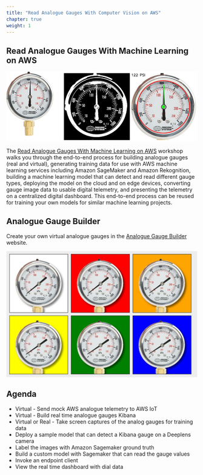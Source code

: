 ```yaml
---
title: "Read Analogue Gauges With Computer Vision on AWS"
chapter: true
weight: 1
---
```


## Read Analogue Gauges With Machine Learning on AWS

![Analogue gauge reading flow](images/three-gauges.png)

The [Read Analogue Gauges With Machine Learning on AWS](https://aws-computer-vision.jacobcantwell.com/) workshop walks you through the end-to-end process for building analogue gauges (real and virtual), generating training data for use with AWS machine learning services including Amazon SageMaker and Amazon Rekognition, building a machine learning model that can detect and read different gauge types, deploying the model on the cloud and on edge devices, converting gauge image data to usable digital telemetry, and presenting the telemetry on a centralized digital dashboard. This end-to-end process can be reused for training your own models for similar machine learning projects.

## Analogue Gauge Builder

Create your own virtual analogue gauges in the [Analogue Gauge Builder](gauge/?g=bp100,bp200,bp50,bp75,bp60,bp100) website.

[![Analogue Gauge Builder](images/analogue-gauge-builder.jpg)](gauge/?g=bp100,bp200,bp50,bp75,bp60,bp100)

## Agenda

* Virtual - Send mock AWS analogue telemetry to AWS IoT
* Virtual - Build real time analogue gauges Kibana
* Virtual or Real - Take screen captures of the analog gauges for training data
* Deploy a sample model that can detect a Kibana gauge on a Deeplens camera
* Label the images with Amazon Sagemaker ground truth
* Build a custom model with Sagemaker that can read the gauge values
* Invoke an endpoint client
* View the real time dashboard with dial data
